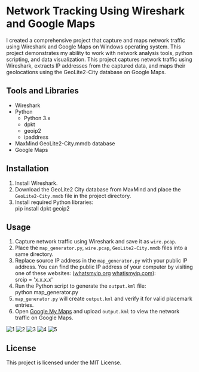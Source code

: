 # Network Tracking Using Wireshark and Google Maps

I created a comprehensive project that capture and maps network traffic using Wireshark and Google Maps on Windows operating system. This project demonstrates my ability to work with network analysis tools, python scripting, and data visualization. This project captures network traffic using Wireshark, extracts IP addresses from the captured data, and maps their geolocations using the GeoLite2-City database on Google Maps.

## Tools and Libraries

- Wireshark
- Python
  - Python 3.x
  - dpkt
  - geoip2
  - ipaddress
- MaxMind GeoLite2-City.mmdb database
- Google Maps

## Installation

1. Install Wireshark.
2. Download the GeoLite2 City database from MaxMind and place the `GeoLite2-City.mmdb` file in the project directory.
3. Install required Python libraries:<br>
  pip install dpkt geoip2	

## Usage

1. Capture network traffic using Wireshark and save it as `wire.pcap`.
2. Place the `map_generator.py`, `wire.pcap`, `GeoLite2-City.mmdb` files into a same directory.
3. Replace source IP address in the `map_generator.py` with your public IP address. You can find the public IP address of your computer by visiting one of these websites: (<a href="https://www.whatsmyip.org/">whatsmyip.org</a>  <a href="https://www.whatismyip.com/">whatismyip.com</a>): <br>
srcip = 'x.x.x.x'
4. Run the Python script to generate the `output.kml` file: <br>
  python map_generator.py
3. `map_generator.py` will create `output.kml` and verify it for valid placemark entries.
4. Open <a href="https://www.google.com/maps/d/">Google My Maps</a> and upload `output.kml` to view the network traffic on Google Maps.

![1](https://github.com/MenakaGodakanda/network-tracking/assets/156875412/36fafb9b-c0ff-4f02-b759-4ceb12b4ae13)
![2](https://github.com/MenakaGodakanda/network-tracking/assets/156875412/b5912222-bc82-4f85-a26e-91090e3f1548)
![3](https://github.com/MenakaGodakanda/network-tracking/assets/156875412/48e82f59-5cba-40d2-88f7-3ee167c0e0ca)
![4](https://github.com/MenakaGodakanda/network-tracking/assets/156875412/36535e1e-e122-43ab-94d5-dce05b3c4f68)
![5](https://github.com/MenakaGodakanda/network-tracking/assets/156875412/b0fdb495-d2e0-473f-8ca1-29caf27b88fb)

## License

This project is licensed under the MIT License.
